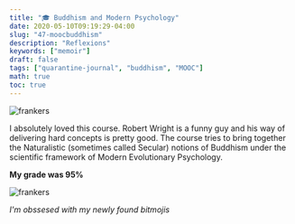 ```yaml
---
title: "🎓 Buddhism and Modern Psychology"
date: 2020-05-10T09:19:29-04:00
slug: "47-moocbuddhism"
description: "Reflexions"
keywords: ["memoir"]
draft: false
tags: ["quarantine-journal", "buddhism", "MOOC"]
math: true
toc: true
---
```


![frankers](/addhana/47-moocbuddhism.jpg)

I absolutely loved this course. Robert Wright is a funny guy and his way of delivering hard concepts is pretty good. The course tries to bring together the Naturalistic (sometimes called Secular) notions of Buddhism under the scientific framework of Modern Evolutionary Psychology.

**My grade was 95%** 

![frankers](/addhana/bitmoji-books.png)

*I'm obssesed with my newly found bitmojis* 

